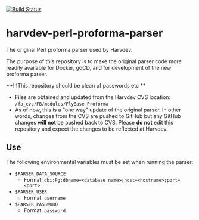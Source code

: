[![Build Status](https://travis-ci.com/FlyBase/harvdev-perl-proforma-parser.svg?token=7Nvc5gEdzuNraK13EL3s&branch=master)](https://travis-ci.com/FlyBase/harvdev-perl-proforma-parser)
# harvdev-perl-proforma-parser
The original Perl proforma parser used by Harvdev.

The purpose of this repository is to make the original parser code more readily available for Docker, goCD, and for development of the new proforma parser.

**!!!This repository should be clean of passwords etc **

- Files are obtained and updated from the Harvdev CVS location: `/fb_cvs/FB/modules/FlyBase-Proforma`
- As of now, this is a "one way" update of the original parser. In other words, changes from the CVS are pushed to GitHub but any GitHub changes **will not** be pushed back to CVS. Please **do not** edit this repository and expect the changes to be reflected at Harvdev.


## Use


The following environmental variables must be set when running the parser:

- `$PARSER_DATA_SOURCE`
  -  Format: `dbi:Pg:dbname=<database name>;host=<hostname>;port=<port>`
- `$PARSER_USER`
  - Format: `username`
- `$PARSER_PASSWORD`
  - Format: `password`
